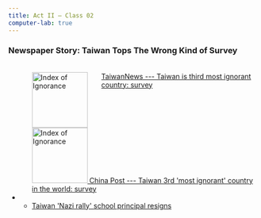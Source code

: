 ```yaml
---
title: Act II — Class 02
computer-lab: true
---
```



### Newspaper Story: Taiwan Tops The Wrong Kind of Survey

<ul>
  <li style="overflow: auto;">
    <ul>
      <li style="overflow: auto;">
        <a href="http://www.taiwannews.com.tw/en/news/3057146">
          <img alt="Index of Ignorance" src="http://tnimage.taiwannews.com.tw/photos/shares/585cd5e93dd92.jpg" style="height: 8em; float: left; padding-right: 2em;">
          TaiwanNews --- Taiwan is third most ignorant country: survey
        </a>
      </li>
      <li style="overflow: auto;">
        <a href="http://www.chinapost.com.tw/taiwan/national/national-news/2016/12/25/487625/Taiwan-3rd.htm">
          <img alt="Index of Ignorance" src="http://www.chinapost.com.tw/news_images/20161225/p01n001.jpg" style="height: 8em;">
      China Post --- Taiwan 3rd 'most ignorant' country in the world: survey
        </a>
      </li>
    </ul>
  </li>
  <li>
    <ul>
      <li>
        <a href="http://www.bbc.com/news/world-asia-38437876">Taiwan 'Nazi rally' school principal resigns</a>
      </li>
    </ul>
  </li>
</ul>


